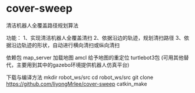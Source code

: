 # cover-sweep
清洁机器人全覆盖路径规划算法

功能：
1、实现清洁机器人全覆盖清扫
2、依据沿边的轨迹，规划清扫路径
3、依据沿边轨迹的形状，自动进行横向清扫或纵向清扫

依赖包
map_server	加载地图
amcl		给予地图的重定位
turtlebot3包	(可用其他替代，主要用到其中的gazebo环境提供机器人仿真平台)

下载与编译方法
mkdir robot_ws/src
cd robot_ws/src
git clone https://github.com/liyongMrlee/cover-sweep
catkin_make 





